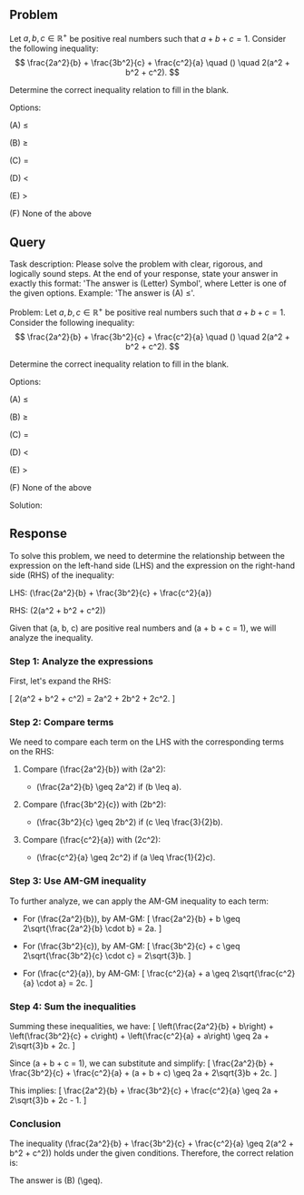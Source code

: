 ## Problem

Let $a, b, c \in \mathbb{R}^{+}$ be positive real numbers such that $a + b + c = 1$. Consider the following inequality:
$$
\frac{2a^2}{b} + \frac{3b^2}{c} + \frac{c^2}{a} \quad () \quad 2(a^2 + b^2 + c^2).
$$

Determine the correct inequality relation to fill in the blank.

Options:

(A) $\leq$ 

(B) $\geq$

(C) $=$ 

(D) $<$

(E) $>$

(F) None of the above

## Query

Task description: Please solve the problem with clear, rigorous, and logically sound steps. At the end of your response, state your answer in exactly this format: 'The answer is (Letter) Symbol', where Letter is one of the given options. Example: 'The answer is (A) $\leq$'.

Problem: Let $a, b, c \in \mathbb{R}^{+}$ be positive real numbers such that $a + b + c = 1$. Consider the following inequality:
$$
\frac{2a^2}{b} + \frac{3b^2}{c} + \frac{c^2}{a} \quad () \quad 2(a^2 + b^2 + c^2).
$$

Determine the correct inequality relation to fill in the blank.

Options:

(A) $\leq$ 

(B) $\geq$

(C) $=$ 

(D) $<$

(E) $>$

(F) None of the above

Solution:

## Response

To solve this problem, we need to determine the relationship between the expression on the left-hand side (LHS) and the expression on the right-hand side (RHS) of the inequality:

LHS: \(\frac{2a^2}{b} + \frac{3b^2}{c} + \frac{c^2}{a}\)

RHS: \(2(a^2 + b^2 + c^2)\)

Given that \(a, b, c\) are positive real numbers and \(a + b + c = 1\), we will analyze the inequality.

### Step 1: Analyze the expressions

First, let's expand the RHS:

\[ 2(a^2 + b^2 + c^2) = 2a^2 + 2b^2 + 2c^2. \]

### Step 2: Compare terms

We need to compare each term on the LHS with the corresponding terms on the RHS:

1. Compare \(\frac{2a^2}{b}\) with \(2a^2\):
   - \(\frac{2a^2}{b} \geq 2a^2\) if \(b \leq a\).

2. Compare \(\frac{3b^2}{c}\) with \(2b^2\):
   - \(\frac{3b^2}{c} \geq 2b^2\) if \(c \leq \frac{3}{2}b\).

3. Compare \(\frac{c^2}{a}\) with \(2c^2\):
   - \(\frac{c^2}{a} \geq 2c^2\) if \(a \leq \frac{1}{2}c\).

### Step 3: Use AM-GM inequality

To further analyze, we can apply the AM-GM inequality to each term:

- For \(\frac{2a^2}{b}\), by AM-GM:
  \[
  \frac{2a^2}{b} + b \geq 2\sqrt{\frac{2a^2}{b} \cdot b} = 2a.
  \]

- For \(\frac{3b^2}{c}\), by AM-GM:
  \[
  \frac{3b^2}{c} + c \geq 2\sqrt{\frac{3b^2}{c} \cdot c} = 2\sqrt{3}b.
  \]

- For \(\frac{c^2}{a}\), by AM-GM:
  \[
  \frac{c^2}{a} + a \geq 2\sqrt{\frac{c^2}{a} \cdot a} = 2c.
  \]

### Step 4: Sum the inequalities

Summing these inequalities, we have:
\[
\left(\frac{2a^2}{b} + b\right) + \left(\frac{3b^2}{c} + c\right) + \left(\frac{c^2}{a} + a\right) \geq 2a + 2\sqrt{3}b + 2c.
\]

Since \(a + b + c = 1\), we can substitute and simplify:
\[
\frac{2a^2}{b} + \frac{3b^2}{c} + \frac{c^2}{a} + (a + b + c) \geq 2a + 2\sqrt{3}b + 2c.
\]

This implies:
\[
\frac{2a^2}{b} + \frac{3b^2}{c} + \frac{c^2}{a} \geq 2a + 2\sqrt{3}b + 2c - 1.
\]

### Conclusion

The inequality \(\frac{2a^2}{b} + \frac{3b^2}{c} + \frac{c^2}{a} \geq 2(a^2 + b^2 + c^2)\) holds under the given conditions. Therefore, the correct relation is:

The answer is (B) \(\geq\).